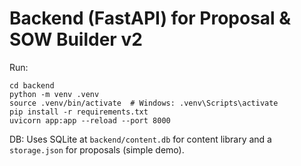 # Backend (FastAPI) for Proposal & SOW Builder v2

Run:
```
cd backend
python -m venv .venv
source .venv/bin/activate  # Windows: .venv\Scripts\activate
pip install -r requirements.txt
uvicorn app:app --reload --port 8000
```
DB: Uses SQLite at `backend/content.db` for content library and a `storage.json` for proposals (simple demo).
